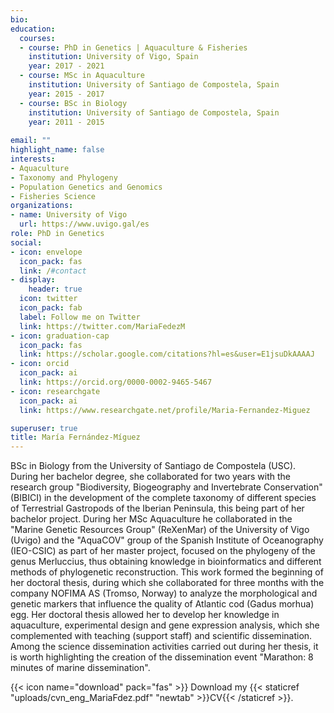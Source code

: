 ```yaml
---
bio:
education:
  courses:
  - course: PhD in Genetics | Aquaculture & Fisheries
    institution: University of Vigo, Spain
    year: 2017 - 2021
  - course: MSc in Aquaculture
    institution: University of Santiago de Compostela, Spain
    year: 2015 - 2017
  - course: BSc in Biology
    institution: University of Santiago de Compostela, Spain
    year: 2011 - 2015
    
email: ""
highlight_name: false
interests:
- Aquaculture
- Taxonomy and Phylogeny
- Population Genetics and Genomics
- Fisheries Science
organizations:
- name: University of Vigo
  url: https://www.uvigo.gal/es
role: PhD in Genetics
social:
- icon: envelope
  icon_pack: fas
  link: /#contact
- display:
    header: true
  icon: twitter
  icon_pack: fab
  label: Follow me on Twitter
  link: https://twitter.com/MariaFedezM
- icon: graduation-cap
  icon_pack: fas
  link: https://scholar.google.com/citations?hl=es&user=E1jsuDkAAAAJ
- icon: orcid
  icon_pack: ai
  link: https://orcid.org/0000-0002-9465-5467
- icon: researchgate
  icon_pack: ai
  link: https://www.researchgate.net/profile/Maria-Fernandez-Miguez

superuser: true
title: María Fernández-Míguez
---
```


<p style=»text-align: justify;»> BSc in Biology from the University of Santiago de Compostela (USC). During her bachelor degree, she collaborated for two years with the research group "Biodiversity, Biogeography and Invertebrate Conservation" (BIBICI) in the development of the complete taxonomy of different species of Terrestrial Gastropods of the Iberian Peninsula, this being part of her bachelor project. During her MSc Aquaculture he collaborated in the "Marine Genetic Resources Group" (ReXenMar) of the University of Vigo (Uvigo) and the "AquaCOV" group of the Spanish Institute of Oceanography (IEO-CSIC) as part of her master project, focused on the phylogeny of the genus Merluccius, thus obtaining knowledge in bioinformatics and different methods of phylogenetic reconstruction. This work formed the beginning of her doctoral thesis, during which she collaborated for three months with the company NOFIMA AS (Tromso, Norway) to analyze the morphological and genetic markers that influence the quality of Atlantic cod (Gadus morhua) egg. 
Her doctoral thesis allowed her to develop her knowledge in aquaculture, experimental design and gene expression analysis, which she complemented with teaching (support staff) and scientific dissemination. Among the science dissemination activities carried out during her thesis, it is worth highlighting the creation of the dissemination event "Marathon: 8 minutes of marine dissemination".</p>

{{< icon name="download" pack="fas" >}} Download my {{< staticref "uploads/cvn_eng_MariaFdez.pdf" "newtab" >}}CV{{< /staticref >}}.

